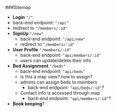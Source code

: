 ###Sitemap

*   **Login** `"/"`
*   back-end endpoint: `"/api"`
*   redirect to `"/members/:id"`
*   **SignUp** `"/new"`
    *   back-end endpoint: `"/api/new"`
    *   redirect to `"/members/:id"`
*   **User Profile** `"/members/:id"`
    *   back-end endpoint: `"api/members/:id"`
    *   users can update/delete their info
*   **Bed Assignment** `"/beds"`
    *   back-end endpoint: `"api/beds"`
    *   is this a map view? how to assign?
    *   admins can assign beds to members
        *   back-end endpoint: `"api/beds/:id"`?
    *   Contact info is accessed through map
        *   back-end endpoint: `"api/members/:id"`?
*   **Book keeping**?
